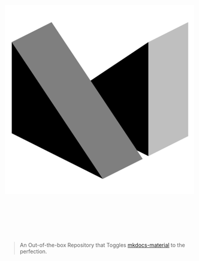 <style>
  .block img {
    float: left;
    margin-right: 5em;
    width: 200px;
    height: 200px;
    max-width:100%;
    max-height:100%;
    width:auto;
    height:auto;
  }
  .block h1, blockquote {
    overflow: hidden;
  }
</style>

<div class="block">
  <sup>
    <img class="filtered" src="logo.png" />
  </sup>
  <h1>
    Material Perfection
  </h1>
  <blockquote>
    An Out-of-the-box Repository that Toggles <a href="https://github.com/squidfunk/mkdocs-material">mkdocs-material</a> to the perfection.
  </blockquote>
</div>
